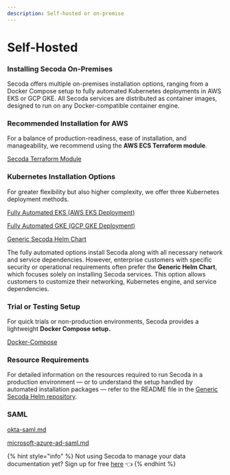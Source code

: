 ```yaml
---
description: Self-hosted or on-premise
---
```


# Self-Hosted

### **Installing Secoda On-Premises**

Secoda offers multiple on-premises installation options, ranging from a Docker Compose setup to fully automated Kubernetes deployments in AWS EKS or GCP GKE. All Secoda services are distributed as container images, designed to run on any Docker-compatible container engine.

### **Recommended Installation for AWS**

For a balance of production-readiness, ease of installation, and manageability, we recommend using the **AWS ECS Terraform module**.&#x20;

[Secoda Terraform Module](https://github.com/secoda/terraform-aws-secoda)

### **Kubernetes Installation Options**

For greater flexibility but also higher complexity, we offer three Kubernetes deployment methods.

[Fully Automated EKS (AWS EKS Deployment)](https://github.com/secoda/aws-eks-self-hosted)

[Fully Automated GKE (GCP GKE Deployment)](https://github.com/secoda/gcp-gke-self-hosted)

[Generic Secoda Helm Chart](https://github.com/secoda/secoda-helm-generic)

The fully automated options install Secoda along with all necessary network and service dependencies. However, enterprise customers with specific security or operational requirements often prefer the **Generic Helm Chart**, which focuses solely on installing Secoda services. This option allows customers to customize their networking, Kubernetes engine, and service dependencies.

### **Trial or Testing Setup**

For quick trials or non-production environments, Secoda provides a lightweight **Docker Compose setup.**

[Docker-Compose](https://github.com/secoda/docker-compose)

### **Resource Requirements**

For detailed information on the resources required to run Secoda in a production environment — or to understand the setup handled by automated installation packages — refer to the README file in the [Generic Secoda Helm repository](https://github.com/secoda/secoda-helm-generic).

### **SAML**

[okta-saml.md](../saml/okta-saml.md "mention")

[microsoft-azure-ad-saml.md](../saml/microsoft-azure-ad-saml.md "mention")



{% hint style="info" %}
Not using Secoda to manage your data documentation yet? Sign up for free [here](http://app.secoda.co/) 👈
{% endhint %}
